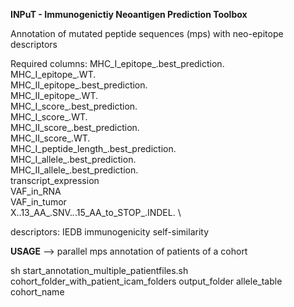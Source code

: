**INPuT - Immunogenictiy Neoantigen Prediction Toolbox**


Annotation of mutated peptide sequences (mps) with neo-epitope descriptors

Required columns: MHC_I_epitope_.best_prediction. \
	MHC_I_epitope_.WT. \
	MHC_II_epitope_.best_prediction. \
	MHC_II_epitope_.WT. \
	MHC_I_score_.best_prediction. \
	MHC_I_score_.WT. \
	MHC_II_score_.best_prediction. \
	MHC_II_score_.WT. \
	MHC_I_peptide_length_.best_prediction. \
	MHC_I_allele_.best_prediction. \
	MHC_II_allele_.best_prediction. \
	transcript_expression \
	VAF_in_RNA \
	VAF_in_tumor \
	X..13_AA_.SNV._._.15_AA_to_STOP_.INDEL. \


descriptors:
IEDB immunogenicity
self-similarity




**USAGE**
--> parallel mps annotation of patients of a cohort

sh start_annotation_multiple_patientfiles.sh cohort_folder_with_patient_icam_folders output_folder allele_table cohort_name
